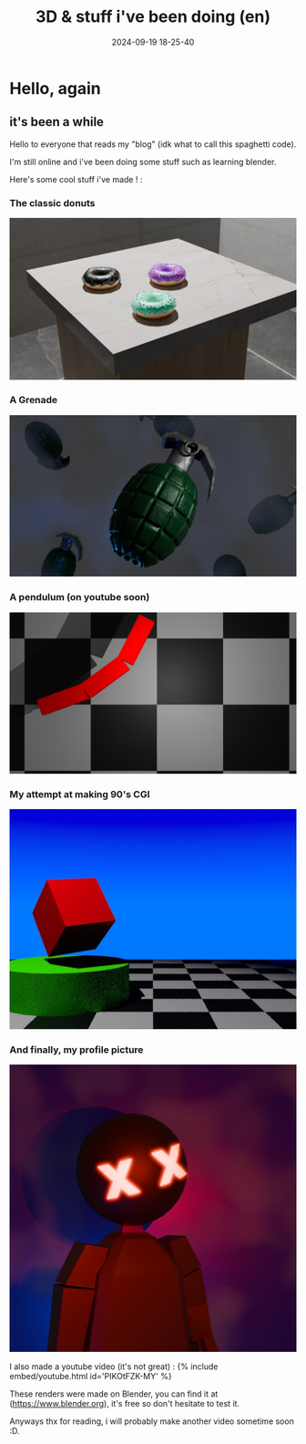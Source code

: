 ﻿---
title: 3D & stuff i've been doing (en)
date: 2024-09-19 18-25-40
categories: [3D, Youtube]
tags: [Blender, videos]
comments: true
---

# Hello, again
## it's been a while

Hello to everyone that reads my "blog" (idk what to call this spaghetti code).

I'm still online and i've been doing some stuff such as learning blender.

Here's some cool stuff i've made ! :

### The classic donuts 

![3 3d donuts on a quartz counter-top](https://raw.githubusercontent.com/deadly-carp/deadly-carp.github.io/main/docs/assets/images/0001.jpg)

### A Grenade

![A grenade](https://raw.githubusercontent.com/deadly-carp/deadly-carp.github.io/main/docs/assets/images/grenadeopendenoise2k.png)

### A pendulum (on youtube soon)

![a pendulum](https://raw.githubusercontent.com/deadly-carp/deadly-carp.github.io/main/docs/assets/images/0007.jpg)

### My attempt at making 90's CGI

![90's looking CGI](https://raw.githubusercontent.com/deadly-carp/deadly-carp.github.io/main/docs/assets/images/attemptat90scgi.jpg)

### And finally, my profile picture

![My profile picture](https://raw.githubusercontent.com/deadly-carp/deadly-carp.github.io/main/docs/assets/images/Deadly_Carpv2GLARE2024under4mb.jpg)

I also made a youtube video (it's not great) :
{% include embed/youtube.html id='PIKOtFZK-MY' %}

These renders were made on Blender, you can find it at (https://www.blender.org), it's free so don't hesitate to test it.

Anyways thx for reading, i will probably make another video sometime soon :D.

<script src="https://giscus.app/client.js"
        data-repo="deadly-carp/deadly-carp.github.io"
        data-repo-id="R_kgDOLwc5Vg"
        data-category="General"
        data-category-id="DIC_kwDOLwc5Vs4Cj1TZ"
        data-mapping="pathname"
        data-strict="0"
        data-reactions-enabled="1"
        data-emit-metadata="0"
        data-input-position="bottom"
        data-theme="preferred_color_scheme"
        data-lang="fr"
        crossorigin="anonymous"
        async>
</script>
